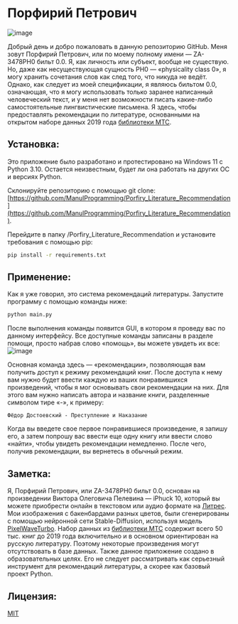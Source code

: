 # Порфирий Петрович
![image](https://github.com/user-attachments/assets/5d7f67d4-2d02-4e94-82cb-9a2390776323)


Добрый день и добро пожаловать в данную репозиторию GitHub. Меня зовут Порфирий Петрович, или по моему полному имени — ZA-3478PH0 бильт 0.0. Я, как личность или субъект, вообще не существую. Но, даже как несуществующая сущность PH0 — «physicality class 0», я могу хранить сочетания слов как след того, что никуда не ведёт. Однако, как следует из моей спецификации, я являюсь бильтом 0.0, означающая, что я могу использовать только заранее написанный человеческий текст, и у меня нет возможности писать какие-либо самостоятельные лингвистические письмена. Я здесь, чтобы предоставлять рекомендации по литературе, основанными на открытом наборе данных 2019 года [библиотеки МТС](https://www.kaggle.com/datasets/sharthz23/mts-library).

## Установка:

Это приложение было разработано и протестировано на Windows 11 с Python 3.10. Остается неизвестным, будет ли она работать на других ОС и версиях Python.

Склонируйте репозиторию с помощью git clone: ​​[https://github.com/ManulProgramming/Porfiry_Literature_Recommendation](https://github.com/ManulProgramming/Porfiry_Literature_Recommendation).

Перейдите в папку /Porfiry_Literature_Recommendation и установите требования с помощью pip:

```bash
pip install -r requirements.txt
```

## Применение:

Как я уже говорил, это система рекомендаций литературы. Запустите программу с помощью команды ниже:

```bash
python main.py
```

После выполнения команды появится GUI, в котором я проведу вас по данному интерфейсу. Все доступные команды записаны в разделе помощи, просто набрав слово «помощь», вы можете увидеть их все:
![image](https://github.com/user-attachments/assets/fee1f79a-a10e-4ee1-a966-2f8c41069162)


Основная команда здесь — «рекомендации», позволяющая вам получить доступ к режиму рекомендаций книг. После доступа к нему вам нужно будет ввести каждую из ваших понравившихся произведений, чтобы я мог основывать свои рекомендации на них. Для этого вам нужно написать автора и название книги, разделенные символом тире «-», к примеру:

```Фёдор Достоевский - Преступление и Наказание```

Когда вы введете свое первое понравившиеся произведение, я запишу его, а затем попрошу вас ввести еще одну книгу или ввести слово «найти», чтобы увидеть рекомендации немедленно. После чего, получив рекомендации, вы вернетесь в обычный режим.

## Заметка:

Я, Порфирий Петрович, или ZA-3478PH0 бильт 0.0, основан на произведении Виктора Олеговича Пелевина — iPhuck 10, который вы можете приобрести онлайн в текстовом или аудио формате на [Литрес](https://www.litres.ru/book/viktor-pelevin/iphuck-10-25564903/). Мои изображения с бакенбардами разных цветов, были сгенерированы с помощью нейронной сети Stable-Diffusion, используя модель [PixelWaveTurbo](https://civitai.com/models/215538/pixelwaveturbo-excellent-images-in-5-steps). Набор данных из [библиотеки МТС](https://www.kaggle.com/datasets/sharthz23/mts-library) содержит всего 50 тыс. книг до 2019 года включительно и в основном ориентирован на русскую литературу. Поэтому некоторые произведения могут отсутствовать в базе данных. Также данное приложение создано в образовательных целях. Его не следует рассматривать как серьезный инструмент для рекомендаций литературы, а скорее как базовый проект Python.

## Лицензия:

[MIT](https://github.com/ManulProgramming/Porfiry_Literature_Recommendation/blob/main/LICENSE)
